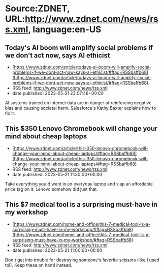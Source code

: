 # Source:ZDNET, URL:http://www.zdnet.com/news/rss.xml, language:en-US

## Today's AI boom will amplify social problems if we don't act now, says AI ethicist
 - [https://www.zdnet.com/article/todays-ai-boom-will-amplify-social-problems-if-we-dont-act-now-says-ai-ethicist/#ftag=RSSbaffb68](https://www.zdnet.com/article/todays-ai-boom-will-amplify-social-problems-if-we-dont-act-now-says-ai-ethicist/#ftag=RSSbaffb68)
 - RSS feed: http://www.zdnet.com/news/rss.xml
 - date published: 2023-05-21 23:07:48+00:00

AI systems trained on internet data are in danger of reinforcing negative bias and causing societal harm. Salesforce's Kathy Baxter explains how to fix it.

## This $350 Lenovo Chromebook will change your mind about cheap laptops
 - [https://www.zdnet.com/article/this-350-lenovo-chromebook-will-change-your-mind-about-cheap-laptops/#ftag=RSSbaffb68](https://www.zdnet.com/article/this-350-lenovo-chromebook-will-change-your-mind-about-cheap-laptops/#ftag=RSSbaffb68)
 - RSS feed: http://www.zdnet.com/news/rss.xml
 - date published: 2023-05-21 11:30:00+00:00

Take everything you'd want in an everyday laptop and slap an affordable price tag on it. Lenovo somehow did just that.

## This $7 medical tool is a surprising must-have in my workshop
 - [https://www.zdnet.com/home-and-office/this-7-medical-tool-is-a-surprising-must-have-in-my-workshop/#ftag=RSSbaffb68](https://www.zdnet.com/home-and-office/this-7-medical-tool-is-a-surprising-must-have-in-my-workshop/#ftag=RSSbaffb68)
 - RSS feed: http://www.zdnet.com/news/rss.xml
 - date published: 2023-05-21 11:00:00+00:00

Don't get into trouble for destroying someone's favorite scissors (like I used to!). Keep these on hand instead.

